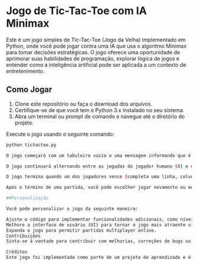 # Jogo de Tic-Tac-Toe com IA Minimax

Este é um jogo simples de Tic-Tac-Toe (Jogo da Velha) implementado em Python, onde você pode jogar contra uma IA que usa o algoritmo Minimax para tomar decisões estratégicas. O jogo oferece uma oportunidade de aprimorar suas habilidades de programação, explorar lógica de jogos e entender como a inteligência artificial pode ser aplicada a um contexto de entretenimento.

## Como Jogar

1. Clone este repositório ou faça o download dos arquivos.
2. Certifique-se de que você tem o Python 3.x instalado no seu sistema.
3. Abra um terminal ou prompt de comando e navegue até o diretório do projeto.

Execute o jogo usando o seguinte comando:

```bash
python tictactoe.py

O jogo começará com um tabuleiro vazio e uma mensagem informando que é a vez do jogador "X". Para fazer uma jogada, insira a linha e a coluna desejadas (por exemplo, "1 2" para a primeira linha e segunda coluna) e pressione Enter.

O jogo continuará alternando entre as jogadas do jogador humano (X) e da IA (O). A IA utiliza o algoritmo Minimax para fazer suas jogadas, buscando maximizar suas chances de vitória.

O jogo termina quando um dos jogadores vence (completa uma linha, coluna ou diagonal) ou quando ocorre um empate (velha). O resultado será exibido no final do jogo.

Após o término de uma partida, você pode escolher jogar novamente ou encerrar o jogo

##Personalização

Você pode personalizar o jogo da seguinte maneira:

Ajuste o código para implementar funcionalidades adicionais, como níveis de dificuldade da IA.
Melhore a interface de usuário (UI) para tornar o jogo mais atraente visualmente.
Expanda o jogo para permitir partidas multiplayer online.
Contribuições
Sinta-se à vontade para contribuir com melhorias, correções de bugs ou novos recursos. Basta abrir uma solicitação de pull (pull request) com suas alterações.

Créditos
Este jogo foi implementado como parte de um projeto de aprendizado e é um exemplo de como você pode criar jogos e implementar IA em Python.
